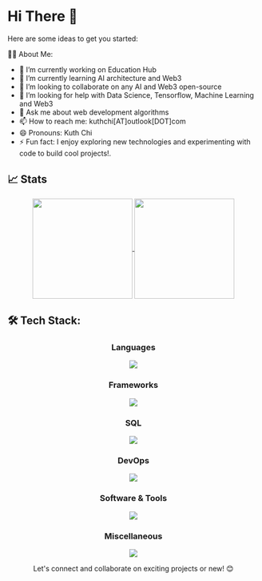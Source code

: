 # Hi There 👋

Here are some ideas to get you started:

👨‍💻 About Me:
- 🔭 I’m currently working on Education Hub
- 🌱 I’m currently learning AI architecture and Web3
- 👯 I’m looking to collaborate on any AI and Web3 open-source
- 🤔 I’m looking for help with Data Science, Tensorflow, Machine Learning and Web3
- 💬 Ask me about web development algorithms 
- 📫 How to reach me: kuthchi[AT]outlook[DOT]com
- 😄 Pronouns: Kuth Chi
- ⚡ Fun fact: I enjoy exploring new technologies and experimenting with code to build cool projects!.

## 📈 Stats
<p align="center">
  <a href="https://github.com/kuth-chi/github-readme-stats">
    <img height=200 align="center" src="https://github-readme-stats.vercel.app/api?username=kuth-chi&show_icons=true&theme=transparent" />
  </a>
  <a href="https://github.com/kuth-chi/convoychat">
    <img height=200 align="center" src="https://github-readme-stats.vercel.app/api/top-langs?username=kuth-chi&layout=compact&langs_count=8&card_width=320" />
  </a>
</p>
  
## 🛠️ Tech Stack:
<h3 align="center">Languages</h3>
<p align="center">
  <a href="https://github.com/kuth-chi/kuth-chi">
    <img src="https://skillicons.dev/icons?i=python,php,java,bash,js,ts,sass,css,html" />
  </a>
</p>

<h3 align="center">Frameworks</h3>
<p align="center">
  <a href="https://github.com/kuth-chi/kuth-chi">
    <img src="https://skillicons.dev/icons?i=flask,django,fastapi,spring,laravel,nodejs,react,angular,bootstrap,tailwind" />
  </a>
</p>

<h3 align="center">SQL</h3>
<p align="center">
  <a href="https://github.com/kuth-chi/kuth-chi">
    <img src="https://skillicons.dev/icons?i=mongo,postgres,mysql,firebase,graphql" />
  </a>
</p>

<h3 align="center">DevOps</h3>
<p align="center">
  <a href="https://github.com/kuth-chi/kuth-chi">
    <img src="https://skillicons.dev/icons?i=github,kubernetes,docker,linux,aws,gcp,heroku,cloudflare,ubuntu" />
  </a>
</p>

<h3 align="center">Software & Tools</h3>
<p align="center">
  <a href="https://github.com/kuth-chi/kuth-chi">
    <img src="https://skillicons.dev/icons?i=swagger,postman,xd,figma,sketchup,photoshop,ai" />
  </a>
</p>

<h3 align="center">Miscellaneous</h3>
<p align="center">
  <a href="https://github.com/kuth-chi/kuth-chi">
    <img src="https://skillicons.dev/icons?i=tensorflow,rabbitmq,kafka,powershell,grafana,prometheus" />
  </a>
</p>
<p align="center">
Let's connect and collaborate on exciting projects or new! 😊
</p>
